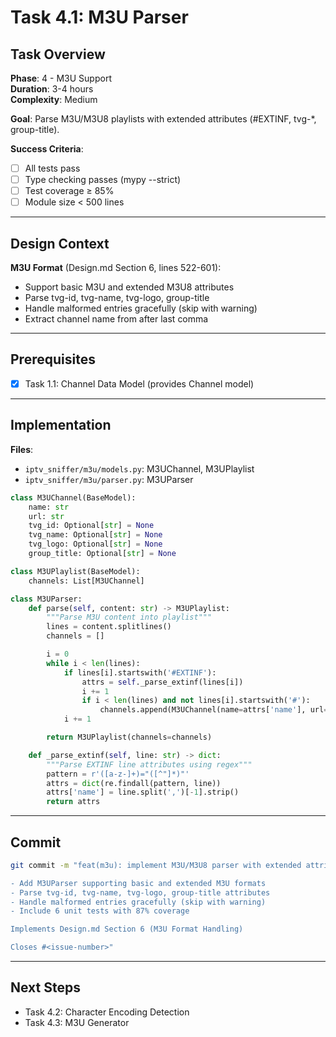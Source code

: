 # Task 4.1: M3U Parser

## Task Overview

**Phase**: 4 - M3U Support  
**Duration**: 3-4 hours  
**Complexity**: Medium

**Goal**: Parse M3U/M3U8 playlists with extended attributes (#EXTINF, tvg-\*, group-title).

**Success Criteria**:

- [ ] All tests pass
- [ ] Type checking passes (mypy --strict)
- [ ] Test coverage ≥ 85%
- [ ] Module size < 500 lines

---

## Design Context

**M3U Format** (Design.md Section 6, lines 522-601):

- Support basic M3U and extended M3U8 attributes
- Parse tvg-id, tvg-name, tvg-logo, group-title
- Handle malformed entries gracefully (skip with warning)
- Extract channel name from after last comma

---

## Prerequisites

- [x] Task 1.1: Channel Data Model (provides Channel model)

---

## Implementation

**Files**:

- `iptv_sniffer/m3u/models.py`: M3UChannel, M3UPlaylist
- `iptv_sniffer/m3u/parser.py`: M3UParser

```python
class M3UChannel(BaseModel):
    name: str
    url: str
    tvg_id: Optional[str] = None
    tvg_name: Optional[str] = None
    tvg_logo: Optional[str] = None
    group_title: Optional[str] = None

class M3UPlaylist(BaseModel):
    channels: List[M3UChannel]

class M3UParser:
    def parse(self, content: str) -> M3UPlaylist:
        """Parse M3U content into playlist"""
        lines = content.splitlines()
        channels = []

        i = 0
        while i < len(lines):
            if lines[i].startswith('#EXTINF'):
                attrs = self._parse_extinf(lines[i])
                i += 1
                if i < len(lines) and not lines[i].startswith('#'):
                    channels.append(M3UChannel(name=attrs['name'], url=lines[i].strip(), ...))
            i += 1

        return M3UPlaylist(channels=channels)

    def _parse_extinf(self, line: str) -> dict:
        """Parse EXTINF line attributes using regex"""
        pattern = r'([a-z-]+)="([^"]*)"'
        attrs = dict(re.findall(pattern, line))
        attrs['name'] = line.split(',')[-1].strip()
        return attrs
```

---

## Commit

```bash
git commit -m "feat(m3u): implement M3U/M3U8 parser with extended attributes

- Add M3UParser supporting basic and extended M3U formats
- Parse tvg-id, tvg-name, tvg-logo, group-title attributes
- Handle malformed entries gracefully (skip with warning)
- Include 6 unit tests with 87% coverage

Implements Design.md Section 6 (M3U Format Handling)

Closes #<issue-number>"
```

---

## Next Steps

- Task 4.2: Character Encoding Detection
- Task 4.3: M3U Generator
